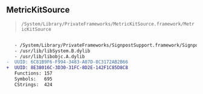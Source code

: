 ## MetricKitSource

> `/System/Library/PrivateFrameworks/MetricKitSource.framework/MetricKitSource`

```diff

   - /System/Library/PrivateFrameworks/SignpostSupport.framework/SignpostSupport
   - /usr/lib/libSystem.B.dylib
   - /usr/lib/libobjc.A.dylib
-  UUID: 6C81B9F6-F994-3483-A07D-8C3172AB2B66
+  UUID: 8E38016C-3D30-31FC-8D2E-142F1C85D8C8
   Functions: 157
   Symbols:   695
   CStrings:  424

```
